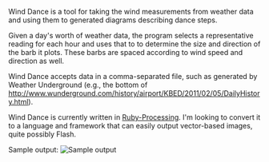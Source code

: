 Wind Dance is a tool for taking the wind measurements from weather data and using them to generated diagrams describing dance steps.

Given a day's worth of weather data, the program selects a representative reading for each hour and uses that to to determine the size and direction of the barb it plots. These barbs are spaced according to wind speed and direction as well.

Wind Dance accepts data in a comma-separated file, such as generated by Weather Underground (e.g., the bottom of http://www.wunderground.com/history/airport/KBED/2011/02/05/DailyHistory.html).

Wind Dance is currently written in [Ruby-Processing](https://github.com/jashkenas/ruby-processing/wiki). I'm looking to convert it to a language and framework that can easily output vector-based images, quite possibly Flash.

Sample output:
![Sample output](https://img.skitch.com/20110308-g4gwy4nkbm6yyhp1igssmkx69b.png)
